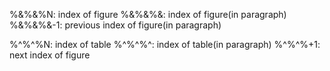 %&%&%N: index of figure
%&%&%&: index of figure(in paragraph)
%&%&%&-1: previous index of figure(in paragraph)

%^%^%N: index of table
%^%^%^: index of table(in paragraph)
%^%^%+1: next index of figure